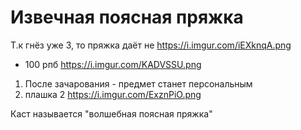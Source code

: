 # Извечная поясная пряжка

Т.к гнёз уже 3, то пряжка даёт не 
https://i.imgur.com/iEXknqA.png

+ 100 рпб
https://i.imgur.com/KADVSSU.png

1) После зачарования - предмет станет персональным
2) плашка 2
https://i.imgur.com/ExznPiO.png

Каст называется "волшебная поясная пряжка"
